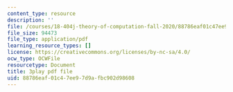 ```yaml
---
content_type: resource
description: ''
file: /courses/18-404j-theory-of-computation-fall-2020/88786eaf01c47ee97d9afbc902d98608_N32bnUliSzo.pdf
file_size: 94473
file_type: application/pdf
learning_resource_types: []
license: https://creativecommons.org/licenses/by-nc-sa/4.0/
ocw_type: OCWFile
resourcetype: Document
title: 3play pdf file
uid: 88786eaf-01c4-7ee9-7d9a-fbc902d98608
---
```

